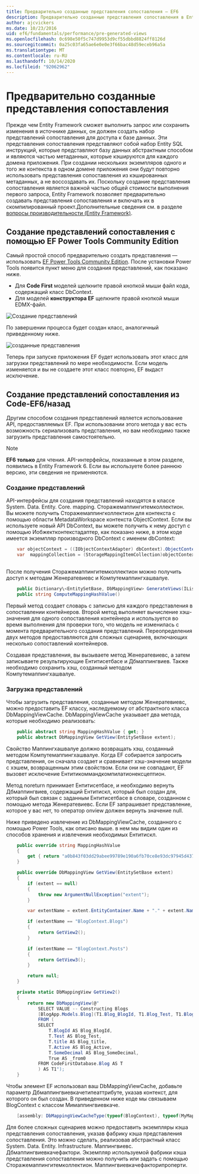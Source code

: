 ```yaml
---
title: Предварительно созданные представления сопоставления — EF6
description: Предварительно созданные представления сопоставления в Entity Framework 6
author: ajcvickers
ms.date: 10/23/2016
uid: ef6/fundamentals/performance/pre-generated-views
ms.openlocfilehash: 0c698e50f5c747d9953d9cf55dbbd8824ff8126d
ms.sourcegitcommit: 0a25c03fa65ae6e0e0e3f66bac48d59eceb96a5a
ms.translationtype: MT
ms.contentlocale: ru-RU
ms.lasthandoff: 10/14/2020
ms.locfileid: "92062962"
---
```

# <a name="pre-generated-mapping-views"></a>Предварительно созданные представления сопоставления
Прежде чем Entity Framework сможет выполнить запрос или сохранить изменения в источнике данных, он должен создать набор представлений сопоставления для доступа к базе данных. Эти представления сопоставления представляют собой набор Entity SQL инструкций, которые представляют базу данных абстрактным способом и являются частью метаданных, которые кэшируются для каждого домена приложения. При создании нескольких экземпляров одного и того же контекста в одном домене приложения они будут повторно использовать представления сопоставления из кэшированных метаданных, а не воссоздавать их. Поскольку создание представления сопоставления является важной частью общей стоимости выполнения первого запроса, Entity Framework позволяет предварительно создавать представления сопоставления и включать их в скомпилированный проект.Дополнительные сведения см. в разделе  [вопросы производительности (Entity Framework)](xref:ef6/fundamentals/performance/perf-whitepaper).

## <a name="generating-mapping-views-with-the-ef-power-tools-community-edition"></a>Создание представлений сопоставления с помощью EF Power Tools Community Edition

Самый простой способ предварительно создать представления — использовать [EF Power Tools Community Edition](https://marketplace.visualstudio.com/items?itemName=ErikEJ.EntityFramework6PowerToolsCommunityEdition). После установки Power Tools появится пункт меню для создания представлений, как показано ниже.

-   Для **Code First** моделей щелкните правой кнопкой мыши файл кода, содержащий класс DbContext.
-   Для моделей **конструктора EF** щелкните правой кнопкой мыши EDMX-файл.

![Создание представлений](~/ef6/media/generateviews.png)

По завершении процесса будет создан класс, аналогичный приведенному ниже.

![созданные представления](~/ef6/media/generatedviews.png)

Теперь при запуске приложения EF будет использовать этот класс для загрузки представлений по мере необходимости. Если модель изменяется и вы не создаете этот класс повторно, EF выдаст исключение.

## <a name="generating-mapping-views-from-code---ef6-onwards"></a>Создание представлений сопоставления из Code-EF6/назад

Другим способом создания представлений является использование API, предоставляемых EF. При использовании этого метода у вас есть возможность сериализовать представления, но вам необходимо также загрузить представления самостоятельно.

> [!NOTE]
> **EF6 только** для чтения. API-интерфейсы, показанные в этом разделе, появились в Entity Framework 6. Если вы используете более раннюю версию, эти сведения не применяются.

### <a name="generating-views"></a>Создание представлений

API-интерфейсы для создания представлений находятся в классе System. Data. Entity. Core. mapping. Сторажемаппингитемколлектион. Вы можете получить Сторажемаппингколлектион для контекста с помощью области MetadataWorkspace контекста ObjectContext. Если вы используете новый API DbContext, вы можете получить к нему доступ с помощью Иобжектконтекстадаптер, как показано ниже, в этом коде имеется экземпляр производного DbContext с именем dbContext:

``` csharp
    var objectContext = ((IObjectContextAdapter) dbContext).ObjectContext;
    var  mappingCollection = (StorageMappingItemCollection)objectContext.MetadataWorkspace
                                                                        .GetItemCollection(DataSpace.CSSpace);
```

После получения Сторажемаппингитемколлектион можно получить доступ к методам Женератевиевс и Компутемаппингхашвалуе.

``` csharp
    public Dictionary\<EntitySetBase, DbMappingView> GenerateViews(IList<EdmSchemaError> errors)
    public string ComputeMappingHashValue()
```

Первый метод создает словарь с записью для каждого представления в сопоставлении контейнеров. Второй метод выполняет вычисление хэш-значения для одного сопоставления контейнера и используется во время выполнения для проверки того, что модель не изменилась с момента предварительного создания представлений. Переопределения двух методов предоставляются для сложных сценариев, включающих несколько сопоставлений контейнеров.

Создавая представления, вы вызываете метод Женератевиевс, а затем записываете результирующие Ентитисетбасе и Дбмаппингвиев. Также необходимо сохранить хэш, созданный методом Компутемаппингхашвалуе.

### <a name="loading-views"></a>Загрузка представлений

Чтобы загрузить представления, созданные методом Женератевиевс, можно предоставить EF классу, наследуемому от абстрактного класса DbMappingViewCache. DbMappingViewCache указывает два метода, которые необходимо реализовать:

``` csharp
    public abstract string MappingHashValue { get; }
    public abstract DbMappingView GetView(EntitySetBase extent);
```

Свойство Маппингхашвалуе должно возвращать хэш, созданный методом Компутемаппингхашвалуе. Когда EF собирается запросить представления, он сначала создает и сравнивает хэш-значение модели с хэшем, возвращенным этим свойством. Если они не совпадают, EF вызовет исключение Ентитикоммандкомпилатионексцептион.

Метод noreturn принимает Ентитисетбасе, и необходимо вернуть Дбмаппингвиев, содержащий Ентитискл, который был создан для, который был связан с заданным Ентитисетбасе в словаре, созданном с помощью метода Женератевиевс. Если EF запрашивает представление, которое у вас нет, то оператор onview должен вернуть значение null.

Ниже приведено извлечение из DbMappingViewCache, созданного с помощью Power Tools, как описано выше. в нем мы видим один из способов хранения и извлечения необходимых Ентитискл.

``` csharp
    public override string MappingHashValue
    {
        get { return "a0b843f03dd29abee99789e190a6fb70ce8e93dc97945d437d9a58fb8e2afd2e"; }
    }

    public override DbMappingView GetView(EntitySetBase extent)
    {
        if (extent == null)
        {
            throw new ArgumentNullException("extent");
        }

        var extentName = extent.EntityContainer.Name + "." + extent.Name;

        if (extentName == "BlogContext.Blogs")
        {
            return GetView2();
        }

        if (extentName == "BlogContext.Posts")
        {
            return GetView3();
        }

        return null;
    }

    private static DbMappingView GetView2()
    {
        return new DbMappingView(@"
            SELECT VALUE -- Constructing Blogs
            [BlogApp.Models.Blog](T1.Blog_BlogId, T1.Blog_Test, T1.Blog_title, T1.Blog_Active, T1.Blog_SomeDecimal)
            FROM (
            SELECT
                T.BlogId AS Blog_BlogId,
                T.Test AS Blog_Test,
                T.title AS Blog_title,
                T.Active AS Blog_Active,
                T.SomeDecimal AS Blog_SomeDecimal,
                True AS _from0
            FROM CodeFirstDatabase.Blog AS T
            ) AS T1");
    }
```

Чтобы элемент EF использовал ваш DbMappingViewCache, добавьте параметр Дбмаппингвиевкачетипеаттрибуте, указав контекст, для которого он был создан. В приведенном ниже коде мы связываем BlogContext с классом Мимаппингвиевкаче.

``` csharp
    [assembly: DbMappingViewCacheType(typeof(BlogContext), typeof(MyMappingViewCache))]
```

Для более сложных сценариев можно предоставить экземпляры кэша представления сопоставления, указав фабрику кэша представления сопоставления. Это можно сделать, реализовав абстрактный класс System. Data. Entity. Infrastructure. Маппингвиевс. Дбмаппингвиевкачефактори. Экземпляр используемой фабрики кэша представления сопоставления можно получить или задать с помощью Сторажемаппингитемколлектион. Маппингвиевкачефакторипроперти.

